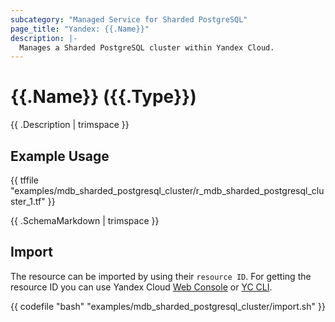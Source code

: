 ```yaml
---
subcategory: "Managed Service for Sharded PostgreSQL"
page_title: "Yandex: {{.Name}}"
description: |-
  Manages a Sharded PostgreSQL cluster within Yandex Cloud.
---
```


# {{.Name}} ({{.Type}})

{{ .Description | trimspace }}

## Example Usage

{{ tffile "examples/mdb_sharded_postgresql_cluster/r_mdb_sharded_postgresql_cluster_1.tf" }}

{{ .SchemaMarkdown | trimspace }}

## Import

The resource can be imported by using their `resource ID`. For getting the resource ID you can use Yandex Cloud [Web Console](https://console.yandex.cloud) or [YC CLI](https://yandex.cloud/docs/cli/quickstart).

{{ codefile "bash" "examples/mdb_sharded_postgresql_cluster/import.sh" }}
